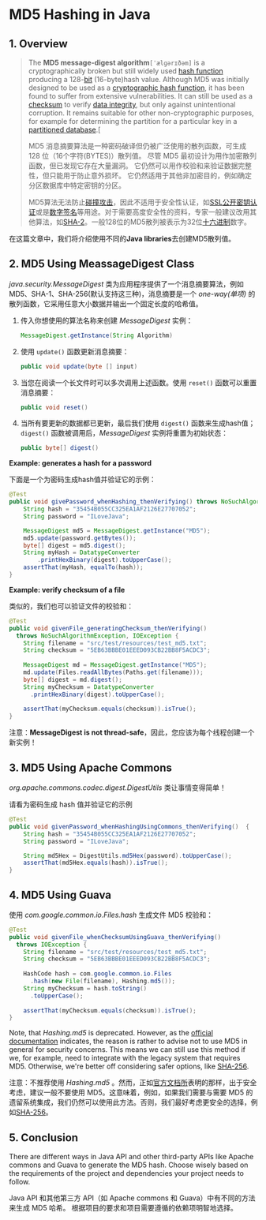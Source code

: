# MD5 Hashing in Java

## 1. Overview

>The **MD5 message-digest algorithm**`[ˈælɡərɪðəm]` is a cryptographically broken but still widely used [hash function](https://en.wikipedia.org/wiki/Hash_function) producing a 128-[bit](https://en.wikipedia.org/wiki/Bit) (16-byte)hash value. Although MD5 was initially designed to be used as a [cryptographic hash function](https://en.wikipedia.org/wiki/Cryptographic_hash_function), it has been found to suffer from extensive vulnerabilities. It can still be used as a [checksum](https://en.wikipedia.org/wiki/Checksum) to verify [data integrity](https://en.wikipedia.org/wiki/Data_integrity), but only against unintentional corruption. It remains suitable for other non-cryptographic purposes, for example for determining the partition for a particular key in a [partitioned database](https://en.wikipedia.org/wiki/Partition_(database)).[[](https://en.wikipedia.org/wiki/MD5#cite_note-3)
>
>MD5 消息摘要算法是一种密码破译但仍被广泛使用的散列函数，可生成 128 位（16个字符(BYTES)）散列值。 尽管 MD5 最初设计为用作加密散列函数，但已发现它存在大量漏洞。 它仍然可以用作校验和来验证数据完整性，但只能用于防止意外损坏。 它仍然适用于其他非加密目的，例如确定分区数据库中特定密钥的分区。
>
>MD5算法无法防止[碰撞攻击](https://zh.wikipedia.org/w/index.php?title=碰撞攻击&action=edit&redlink=1)，因此不适用于安全性认证，如[SSL](https://zh.wikipedia.org/wiki/SSL)[公开密钥认证](https://zh.wikipedia.org/wiki/公開金鑰認證)或是[数字签名](https://zh.wikipedia.org/wiki/數位簽章)等用途。对于需要高度安全性的资料，专家一般建议改用其他算法，如[SHA-2](https://zh.wikipedia.org/wiki/SHA-2)。一般128位的MD5散列被表示为32位[十六进制](https://zh.wikipedia.org/wiki/十六进制)数字。

在这篇文章中，我们将介绍使用不同的**Java libraries**去创建MD5散列值。

## 2. MD5 Using MeassageDigest Class

*java.security.MessageDigest* 类为应用程序提供了一个消息摘要算法，例如 MD5、SHA-1、SHA-256(默认支持这三种)，消息摘要是一个 *one-way(单项)* 的散列函数，它采用任意大小数据并输出一个固定长度的哈希值。

1. 传入你想使用的算法名称来创建 *MessageDigest* 实例：

   ```java
   MessageDigest.getInstance(String Algorithm)
   ```

2. 使用 `update()` 函数更新消息摘要：

   ```java
   public void update(byte [] input)
   ```

3. 当您在阅读一个长文件时可以多次调用上述函数。使用 `reset()` 函数可以重置消息摘要：

   ```java
   public void reset()
   ```

4. 当所有要更新的数据都已更新，最后我们使用 `digest()` 函数来生成hash值；`digest()` 函数被调用后，*MessageDigest* 实例将重置为初始状态：

   ```java
   public byte[] digest()
   ```

**Example: generates a hash for a password**

下面是一个为密码生成hash值并验证它的示例：

```java
@Test
public void givePassword_whenHashing_thenVerifying() throws NoSuchAlgorithmException {
    String hash = "35454B055CC325EA1AF2126E27707052";
    String password = "ILoveJava";

    MessageDigest md5 = MessageDigest.getInstance("MD5");
    md5.update(password.getBytes());
    byte[] digest = md5.digest();
    String myHash = DatatypeConverter
        .printHexBinary(digest).toUpperCase();
    assertThat(myHash, equalTo(hash));
}
```

**Example: verify checksum of a file**

类似的，我们也可以验证文件的校验和：

```java
@Test
public void givenFile_generatingChecksum_thenVerifying() 
  throws NoSuchAlgorithmException, IOException {
    String filename = "src/test/resources/test_md5.txt";
    String checksum = "5EB63BBBE01EEED093CB22BB8F5ACDC3";
        
    MessageDigest md = MessageDigest.getInstance("MD5");
    md.update(Files.readAllBytes(Paths.get(filename)));
    byte[] digest = md.digest();
    String myChecksum = DatatypeConverter
      .printHexBinary(digest).toUpperCase();
        
    assertThat(myChecksum.equals(checksum)).isTrue();
}
```

注意：**MessageDigest is not thread-safe**，因此，您应该为每个线程创建一个新实例！

## 3. MD5 Using Apache Commons

*org.apache.commons.codec.digest.DigestUtils* 类让事情变得简单！

请看为密码生成 hash 值并验证它的示例

```java
@Test
public void givenPassword_whenHashingUsingCommons_thenVerifying()  {
    String hash = "35454B055CC325EA1AF2126E27707052";
    String password = "ILoveJava";

    String md5Hex = DigestUtils.md5Hex(password).toUpperCase();
    assertThat(md5Hex.equals(hash)).isTrue();
}
```

## 4. MD5 Using Guava

使用 *com.google.common.io.Files.hash* 生成文件 MD5 校验和：

```java
@Test
public void givenFile_whenChecksumUsingGuava_thenVerifying() 
  throws IOException {
    String filename = "src/test/resources/test_md5.txt";
    String checksum = "5EB63BBBE01EEED093CB22BB8F5ACDC3";
        
    HashCode hash = com.google.common.io.Files
      .hash(new File(filename), Hashing.md5());
    String myChecksum = hash.toString()
      .toUpperCase();
        
    assertThat(myChecksum.equals(checksum)).isTrue();
}
```

Note, that *Hashing.md5* is deprecated. However, as the [official documentation](https://guava.dev/releases/23.0/api/docs/com/google/common/hash/Hashing.html#md5--) indicates, the reason is rather to advise not to use MD5 in general for security concerns. This means we can still use this method if we, for example, need to integrate with the legacy system that requires MD5. Otherwise, we're better off considering safer options, like [SHA-256](https://www.baeldung.com/sha-256-hashing-java).

注意：不推荐使用 *Hashing.md5* 。然而，正如[官方文档所](https://guava.dev/releases/23.0/api/docs/com/google/common/hash/Hashing.html#md5--)表明的那样，出于安全考虑，建议一般不要使用 MD5。这意味着，例如，如果我们需要与需要 MD5 的遗留系统集成，我们仍然可以使用此方法。否则，我们最好考虑更安全的选择，例如[SHA-256](https://www.baeldung.com/sha-256-hashing-java)。

## 5. Conclusion

There are different ways in Java API and other third-party APIs like Apache commons and Guava to generate the MD5 hash. Choose wisely based on the requirements of the project and dependencies your project needs to follow.

Java API 和其他第三方 API（如 Apache commons 和 Guava）中有不同的方法来生成 MD5 哈希。 根据项目的要求和项目需要遵循的依赖项明智地选择。
